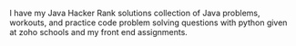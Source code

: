 I have my Java Hacker Rank solutions
collection of Java problems, workouts, and practice code
problem solving questions with python given at zoho schools
and my front end assignments.
